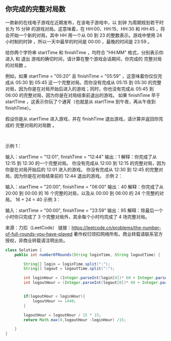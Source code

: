 ## 你完成的完整对局数
一款新的在线电子游戏在近期发布，在该电子游戏中，以 刻钟 为周期规划若干时长为 15 分钟 的游戏对局。这意味着，在 HH:00、HH:15、HH:30 和 HH:45 ，将会开始一个新的对局，其中 HH 用一个从 00 到 23 的整数表示。游戏中使用 24 小时制的时钟 ，所以一天中最早的时间是 00:00 ，最晚的时间是 23:59 。

给你两个字符串 startTime 和 finishTime ，均符合 "HH:MM" 格式，分别表示你 进入 和 退出 游戏的确切时间，请计算在整个游戏会话期间，你完成的 完整对局的对局数 。

例如，如果 startTime = "05:20" 且 finishTime = "05:59" ，这意味着你仅仅完成从 05:30 到 05:45 这一个完整对局。而你没有完成从 05:15 到 05:30 的完整对局，因为你是在对局开始后进入的游戏；同时，你也没有完成从 05:45 到 06:00 的完整对局，因为你是在对局结束前退出的游戏。
如果 finishTime 早于 startTime ，这表示你玩了个通宵（也就是从 startTime 到午夜，再从午夜到 finishTime）。

假设你是从 startTime 进入游戏，并在 finishTime 退出游戏，请计算并返回你完成的 完整对局的对局数 。

 

示例 1：

输入：startTime = "12:01", finishTime = "12:44"
输出：1
解释：你完成了从 12:15 到 12:30 的一个完整对局。
你没有完成从 12:00 到 12:15 的完整对局，因为你是在对局开始后的 12:01 进入的游戏。
你没有完成从 12:30 到 12:45 的完整对局，因为你是在对局结束前的 12:44 退出的游戏。
示例 2：

输入：startTime = "20:00", finishTime = "06:00"
输出：40
解释：你完成了从 20:00 到 00:00 的 16 个完整的对局，以及从 00:00 到 06:00 的 24 个完整的对局。
16 + 24 = 40
示例 3：

输入：startTime = "00:00", finishTime = "23:59"
输出：95
解释：除最后一个小时你只完成了 3 个完整对局外，其余每个小时均完成了 4 场完整对局。

来源：力扣（LeetCode）
链接：https://leetcode.cn/problems/the-number-of-full-rounds-you-have-played
著作权归领扣网络所有。商业转载请联系官方授权，非商业转载请注明出处。
```java
class Solution {
    public int numberOfRounds(String loginTime, String logoutTime) {

        String[] login = loginTime.split(":");
        String[] logout = logoutTime.split(":");

        int loginHour = (Integer.parseInt(login[0])* 60 + Integer.parseInt(login[1]));
        int logoutHour = (Integer.parseInt(logout[0])* 60 + Integer.parseInt(logout[1]));


        if(logoutHour < loginHour){
            logoutHour += 1440;
        }

        logoutHour = logoutHour / 15 * 15;
        return Math.max(0,logoutHour -loginHour) /15;

    }
}

```
